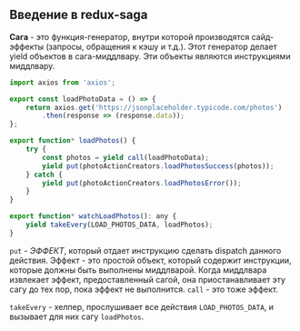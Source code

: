 ﻿## Введение в redux-saga

__Сага__ - это функция-генератор, внутри которой производятся сайд-эффекты (запросы, обращения к кэшу и т.д.). Этот генератор делает yield объектов в сага-миддлвару. Эти объекты являются инструкциями миддлвару. 

```js
import axios from 'axios';

export const loadPhotoData = () => {
    return axios.get('https://jsonplaceholder.typicode.com/photos')
        .then(response => (response.data));
};
```

```javascript
export function* loadPhotos() {
    try {
        const photos = yield call(loadPhotoData);
        yield put(photoActionCreators.loadPhotosSuccess(photos));
    } catch {
        yield put(photoActionCreators.loadPhotosError());
    }
}

export function* watchLoadPhotos(): any {
    yield takeEvery(LOAD_PHOTOS_DATA, loadPhotos);
}
```

`put` - _ЭФФЕКТ_, который отдает инструкцию сделать dispatch данного действия. Эффект - это простой объект, который содержит инструкции, которые должны быть выполнены миддлварой. Когда миддлвара извлекает эффект, предоставленный сагой, она приостанавливает эту сагу до тех пор, пока эффект не выполнится. `call` - это тоже эффект.

`takeEvery` - хелпер, прослушивает все действия `LOAD_PHOTOS_DATA`, и вызывает для них сагу `loadPhotos`.

